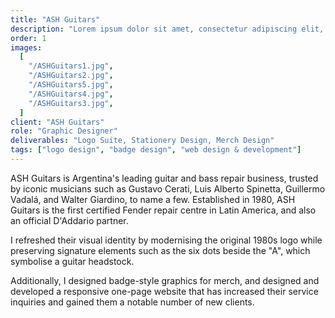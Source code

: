 ```yaml
---
title: "ASH Guitars"
description: "Lorem ipsum dolor sit amet, consectetur adipiscing elit, sed do eiusmod tempor incididunt ut labore et dolore magna aliqua. Vitae ultricies leo integer malesuada nunc vel risus commodo viverra. Adipiscing enim eu turpis egestas pretium. Euismod elementum nisi quis eleifend quam adipiscing. In hac habitasse platea dictumst vestibulum. Sagittis purus sit amet volutpat. Netus et malesuada fames ac turpis egestas. Eget magna fermentum iaculis eu non diam phasellus vestibulum lorem. Varius sit amet mattis vulputate enim. Habitasse platea dictumst quisque sagittis. Integer quis auctor elit sed vulputate mi. Dictumst quisque sagittis purus sit amet."
order: 1
images:
  [
    "/ASHGuitars1.jpg",
    "/ASHGuitars2.jpg",
    "/ASHGuitars5.jpg",
    "/ASHGuitars4.jpg",
    "/ASHGuitars3.jpg",
  ]
client: "ASH Guitars"
role: "Graphic Designer"
deliverables: "Logo Suite, Stationery Design, Merch Design"
tags: ["logo design", "badge design", "web design & development"]
---
```


ASH Guitars is Argentina's leading guitar and bass repair business, trusted by iconic musicians such as Gustavo Cerati, Luis Alberto Spinetta, Guillermo Vadalá, and Walter Giardino, to name a few. Established in 1980, ASH Guitars is the first certified Fender repair centre in Latin America, and also an official D'Addario partner.

I refreshed their visual identity by modernising the original 1980s logo while preserving signature elements such as the six dots beside the "A", which symbolise a guitar headstock.

Additionally, I designed badge-style graphics for merch, and designed and developed a responsive one-page website that has increased their service inquiries and gained them a notable number of new clients.
